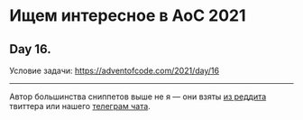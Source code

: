 # Ищем интересное в AoC 2021 

## Day 16.

Условие задачи: https://adventofcode.com/2021/day/16


---

Автор большинства сниппетов выше не я — они взяты [из реддита](https://www.reddit.com/r/adventofcode/) твиттера или нашего [телеграм чата](https://t.me/konturAoC2021_chat).
